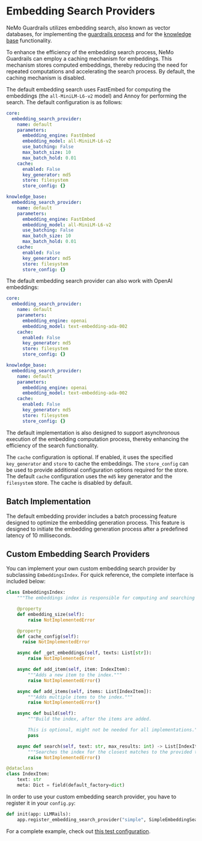 # Embedding Search Providers

NeMo Guardrails utilizes embedding search, also known as vector databases, for implementing the [guardrails process](../../architecture/README.md#the-guardrails-process) and for the [knowledge base](../configuration-guide.md#knowledge-base-documents) functionality.

To enhance the efficiency of the embedding search process, NeMo Guardrails can employ a caching mechanism for embeddings. This mechanism stores computed embeddings, thereby reducing the need for repeated computations and accelerating the search process. By default, the caching mechanism is disabled.

The default embedding search uses FastEmbed for computing the embeddings (the `all-MiniLM-L6-v2` model) and Annoy for performing the search. The default configuration is as follows:

```yaml
core:
  embedding_search_provider:
    name: default
    parameters:
      embedding_engine: FastEmbed
      embedding_model: all-MiniLM-L6-v2
      use_batching: False
      max_batch_size: 10
      max_batch_hold: 0.01
    cache:
      enabled: False
      key_generator: md5
      store: filesystem
      store_config: {}

knowledge_base:
  embedding_search_provider:
    name: default
    parameters:
      embedding_engine: FastEmbed
      embedding_model: all-MiniLM-L6-v2
      use_batching: False
      max_batch_size: 10
      max_batch_hold: 0.01
    cache:
      enabled: False
      key_generator: md5
      store: filesystem
      store_config: {}
```

The default embedding search provider can also work with OpenAI embeddings:

```yaml
core:
  embedding_search_provider:
    name: default
    parameters:
      embedding_engine: openai
      embedding_model: text-embedding-ada-002
    cache:
      enabled: False
      key_generator: md5
      store: filesystem
      store_config: {}

knowledge_base:
  embedding_search_provider:
    name: default
    parameters:
      embedding_engine: openai
      embedding_model: text-embedding-ada-002
    cache:
      enabled: False
      key_generator: md5
      store: filesystem
      store_config: {}
```

The default implementation is also designed to support asynchronous execution of the embedding computation process, thereby enhancing the efficiency of the search functionality.

The `cache` configuration is optional. If enabled, it uses the specified `key_generator` and `store` to cache the embeddings. The `store_config` can be used to provide additional configuration options required for the store.
The default `cache` configuration uses the `md5` key generator and the `filesystem` store. The cache is disabled by default.

## Batch Implementation

The default embedding provider includes a batch processing feature designed to optimize the embedding generation process. This feature is designed to initiate the embedding generation process after a predefined latency of 10 milliseconds.

## Custom Embedding Search Providers

You can implement your own custom embedding search provider by subclassing `EmbeddingsIndex`. For quick reference, the complete interface is included below:

```python
class EmbeddingsIndex:
    """The embeddings index is responsible for computing and searching a set of embeddings."""

    @property
    def embedding_size(self):
        raise NotImplementedError

    @property
    def cache_config(self):
      raise NotImplementedError

    async def _get_embeddings(self, texts: List[str]):
        raise NotImplementedError

    async def add_item(self, item: IndexItem):
        """Adds a new item to the index."""
        raise NotImplementedError()

    async def add_items(self, items: List[IndexItem]):
        """Adds multiple items to the index."""
        raise NotImplementedError()

    async def build(self):
        """Build the index, after the items are added.

        This is optional, might not be needed for all implementations."""
        pass

    async def search(self, text: str, max_results: int) -> List[IndexItem]:
        """Searches the index for the closest matches to the provided text."""
        raise NotImplementedError()

@dataclass
class IndexItem:
    text: str
    meta: Dict = field(default_factory=dict)
```

In order to use your custom embedding search provider, you have to register it in your `config.py`:

```python
def init(app: LLMRails):
    app.register_embedding_search_provider("simple", SimpleEmbeddingSearchProvider)
```

For a complete example, check out [this test configuration](../../../tests/test_configs/with_custom_embedding_search_provider).

